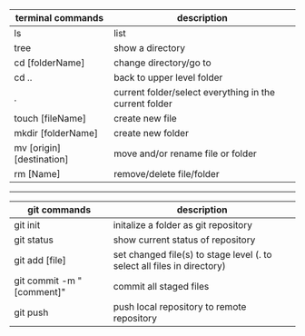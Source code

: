 
| terminal commands | description |
| ----------- | ----------- |
| ls | list |
| tree | show a directory |
| cd [folderName] | change directory/go to |
| cd .. | back to upper level folder |
| . | current folder/select everything in the current folder |
| touch [fileName] | create new file |
| mkdir [folderName] | create new folder |
| mv [origin] [destination] | move and/or rename file or folder |
| rm [Name] | remove/delete file/folder |


-------------------


| git commands | description |
| ----------- | ----------- |
| git init | initalize a folder as git repository |
| git status | show current status of repository | 
| git add [file] | set changed file(s) to stage level (. to select all files in directory) |
| git commit -m "[comment]" | commit all staged files |
| git push | push local repository to remote repository |
